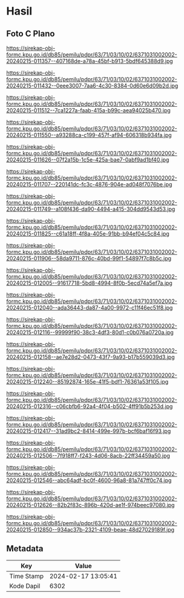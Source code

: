 # Hasil

## Foto C Plano

https://sirekap-obj-formc.kpu.go.id/db85/pemilu/pdpr/63/71/03/10/02/6371031002002-20240215-011357--407168de-a78a-45bf-b913-5bdf645388d9.jpg

https://sirekap-obj-formc.kpu.go.id/db85/pemilu/pdpr/63/71/03/10/02/6371031002002-20240215-011432--0eee3007-7aa6-4c30-8384-0d60e6d09b2d.jpg

https://sirekap-obj-formc.kpu.go.id/db85/pemilu/pdpr/63/71/03/10/02/6371031002002-20240215-011512--7ca1227a-faab-415a-b99c-aea94025b470.jpg

https://sirekap-obj-formc.kpu.go.id/db85/pemilu/pdpr/63/71/03/10/02/6371031002002-20240215-011550--a93288ca-c199-457f-af94-606318b934fa.jpg

https://sirekap-obj-formc.kpu.go.id/db85/pemilu/pdpr/63/71/03/10/02/6371031002002-20240215-011626--07f2a15b-1c5e-425a-bae7-0abf9ad1bf40.jpg

https://sirekap-obj-formc.kpu.go.id/db85/pemilu/pdpr/63/71/03/10/02/6371031002002-20240215-011707--220141dc-fc3c-4876-904e-ad048f7076be.jpg

https://sirekap-obj-formc.kpu.go.id/db85/pemilu/pdpr/63/71/03/10/02/6371031002002-20240215-011749--a108f436-da90-4494-a415-304dd9543d53.jpg

https://sirekap-obj-formc.kpu.go.id/db85/pemilu/pdpr/63/71/03/10/02/6371031002002-20240215-011825--c61a18ff-4f8a-405e-91bb-b94ef04c5c84.jpg

https://sirekap-obj-formc.kpu.go.id/db85/pemilu/pdpr/63/71/03/10/02/6371031002002-20240215-011906--58da9711-876c-40bd-99f1-54897f7c8b5c.jpg

https://sirekap-obj-formc.kpu.go.id/db85/pemilu/pdpr/63/71/03/10/02/6371031002002-20240215-012005--91617718-5bd8-4994-8f0b-5ecd74a5ef7a.jpg

https://sirekap-obj-formc.kpu.go.id/db85/pemilu/pdpr/63/71/03/10/02/6371031002002-20240215-012040--ada36443-da87-4a00-9972-c11f46ec51f8.jpg

https://sirekap-obj-formc.kpu.go.id/db85/pemilu/pdpr/63/71/03/10/02/6371031002002-20240215-012116--99999f90-38c3-4df3-80d1-c0b076a0720a.jpg

https://sirekap-obj-formc.kpu.go.id/db85/pemilu/pdpr/63/71/03/10/02/6371031002002-20240215-012158--ae7e28d2-0473-43f7-9a93-b17b559039d3.jpg

https://sirekap-obj-formc.kpu.go.id/db85/pemilu/pdpr/63/71/03/10/02/6371031002002-20240215-012240--85192874-165e-41f5-bdf1-76361a53f105.jpg

https://sirekap-obj-formc.kpu.go.id/db85/pemilu/pdpr/63/71/03/10/02/6371031002002-20240215-012316--c06cbfb6-92a4-4f04-b502-4ff91b5b253d.jpg

https://sirekap-obj-formc.kpu.go.id/db85/pemilu/pdpr/63/71/03/10/02/6371031002002-20240215-012417--31ad9bc2-8414-499e-997b-bcf6baf16f93.jpg

https://sirekap-obj-formc.kpu.go.id/db85/pemilu/pdpr/63/71/03/10/02/6371031002002-20240215-012506--7f918ff7-f243-4d06-8acb-22ff34459a50.jpg

https://sirekap-obj-formc.kpu.go.id/db85/pemilu/pdpr/63/71/03/10/02/6371031002002-20240215-012546--abc64adf-bc0f-4600-96a8-81a747ff0c74.jpg

https://sirekap-obj-formc.kpu.go.id/db85/pemilu/pdpr/63/71/03/10/02/6371031002002-20240215-012626--82b2f83c-896b-420d-ae1f-974beec97080.jpg

https://sirekap-obj-formc.kpu.go.id/db85/pemilu/pdpr/63/71/03/10/02/6371031002002-20240215-012850--934ac37b-2321-4109-beae-48d27029189f.jpg


## Metadata

| Key        | Value               |
| ---------- | ------------------- |
| Time Stamp | 2024-02-17 13:05:41 |
| Kode Dapil | 6302                |



